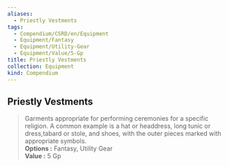 ```yaml
---
aliases:
  - Priestly Vestments
tags:
  - Compendium/CSRD/en/Equipment
  - Equipment/Fantasy
  - Equipment/Utility-Gear
  - Equipment/Value/5-Gp
title: Priestly Vestments
collection: Equipment
kind: Compendium
---
```

## Priestly Vestments  
  
>Garments appropriate for performing ceremonies for a specific religion. A common example is a hat or headdress, long tunic or dress,tabard or stole, and shoes, with the outer pieces marked with appropriate symbols.  
> **Options :** Fantasy, Utility Gear  
> **Value :** 5 Gp